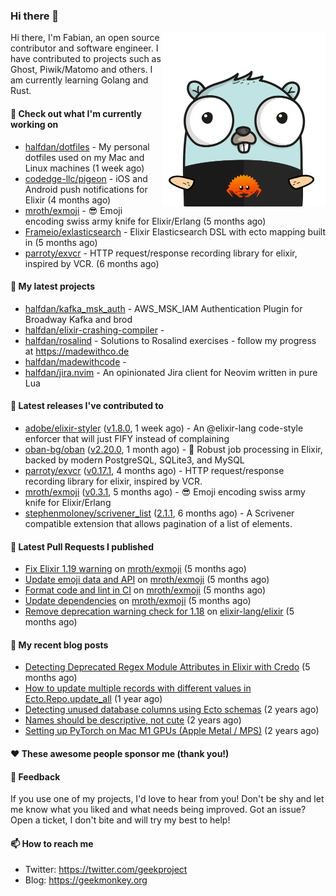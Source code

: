 ### Hi there 👋

<img align="right" src="https://raw.githubusercontent.com/halfdan/halfdan/master/assets/rustgopher.png" width="260">

Hi there, I'm Fabian, an open source contributor and software engineer. I have contributed to projects such as Ghost, Piwik/Matomo and others. I am currently learning Golang and Rust.

#### 👷 Check out what I'm currently working on

- [halfdan/dotfiles](https://github.com/halfdan/dotfiles) - My personal dotfiles used on my Mac and Linux machines (1 week ago)
- [codedge-llc/pigeon](https://github.com/codedge-llc/pigeon) - iOS and Android push notifications for Elixir (4 months ago)
- [mroth/exmoji](https://github.com/mroth/exmoji) - :sunglasses: Emoji encoding swiss army knife for Elixir/Erlang (5 months ago)
- [Frameio/exlasticsearch](https://github.com/Frameio/exlasticsearch) - Elixir Elasticsearch DSL with ecto mapping built in (5 months ago)
- [parroty/exvcr](https://github.com/parroty/exvcr) - HTTP request/response recording library for elixir, inspired by VCR. (6 months ago)

#### 🌱 My latest projects

- [halfdan/kafka_msk_auth](https://github.com/halfdan/kafka_msk_auth) - AWS_MSK_IAM Authentication Plugin for Broadway Kafka and brod
- [halfdan/elixir-crashing-compiler](https://github.com/halfdan/elixir-crashing-compiler) - 
- [halfdan/rosalind](https://github.com/halfdan/rosalind) - Solutions to Rosalind exercises - follow my progress at https://madewithco.de
- [halfdan/madewithcode](https://github.com/halfdan/madewithcode) - 
- [halfdan/jira.nvim](https://github.com/halfdan/jira.nvim) - An opinionated Jira client for Neovim written in pure Lua

#### 🔭 Latest releases I've contributed to

- [adobe/elixir-styler](https://github.com/adobe/elixir-styler) ([v1.8.0](https://github.com/adobe/elixir-styler/releases/tag/v1.8.0), 1 week ago) - An @elixir-lang code-style enforcer that will just FIFY instead of complaining
- [oban-bg/oban](https://github.com/oban-bg/oban) ([v2.20.0](https://github.com/oban-bg/oban/releases/tag/v2.20.0), 1 month ago) - 💎 Robust job processing in Elixir, backed by modern PostgreSQL, SQLite3, and MySQL
- [parroty/exvcr](https://github.com/parroty/exvcr) ([v0.17.1](https://github.com/parroty/exvcr/releases/tag/v0.17.1), 4 months ago) - HTTP request/response recording library for elixir, inspired by VCR.
- [mroth/exmoji](https://github.com/mroth/exmoji) ([v0.3.1](https://github.com/mroth/exmoji/releases/tag/v0.3.1), 5 months ago) - :sunglasses: Emoji encoding swiss army knife for Elixir/Erlang
- [stephenmoloney/scrivener_list](https://github.com/stephenmoloney/scrivener_list) ([2.1.1](https://github.com/stephenmoloney/scrivener_list/releases/tag/2.1.1), 6 months ago) - A Scrivener compatible extension that allows pagination of a list of elements.

#### 🔨 Latest Pull Requests I published

- [Fix Elixir 1.19 warning](https://github.com/mroth/exmoji/pull/34) on [mroth/exmoji](https://github.com/mroth/exmoji) (5 months ago)
- [Update emoji data and API](https://github.com/mroth/exmoji/pull/32) on [mroth/exmoji](https://github.com/mroth/exmoji) (5 months ago)
- [Format code and lint in CI](https://github.com/mroth/exmoji/pull/31) on [mroth/exmoji](https://github.com/mroth/exmoji) (5 months ago)
- [Update dependencies](https://github.com/mroth/exmoji/pull/30) on [mroth/exmoji](https://github.com/mroth/exmoji) (5 months ago)
- [Remove deprecation warning check for 1.18](https://github.com/elixir-lang/elixir/pull/14382) on [elixir-lang/elixir](https://github.com/elixir-lang/elixir) (5 months ago)

#### 📜 My recent blog posts

- [Detecting Deprecated Regex Module Attributes in Elixir with Credo](https://geekmonkey.org/detecting-deprecated-regex-module-attributes-in-elixir-with-credo/) (5 months ago)
- [How to update multiple records with different values in Ecto.Repo.update_all](https://geekmonkey.org/updating-multiple-records-with-different-values-in-ecto-repo-update_all/) (1 year ago)
- [Detecting unused database columns using Ecto schemas](https://geekmonkey.org/detecting-unused-database-columns-using-ecto-schemas/) (2 years ago)
- [Names should be descriptive, not cute](https://geekmonkey.org/names-should-be-descriptive-not-cute/) (2 years ago)
- [Setting up PyTorch on Mac M1 GPUs (Apple Metal / MPS)](https://geekmonkey.org/setting-up-jupyter-lab-with-pytorch-on-a-mac-with-gpu/) (2 years ago)

#### ❤️ These awesome people sponsor me (thank you!)


#### 💬 Feedback

If you use one of my projects, I'd love to hear from you! Don't be shy and let me know what you liked
and what needs being improved. Got an issue? Open a ticket, I don't bite and will try my best to help!

#### 📫 How to reach me

- Twitter: https://twitter.com/geekproject
- Blog: https://geekmonkey.org
